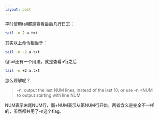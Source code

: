 ```yaml
---
layout: post
---
```


平时使用tail都是查看最后几行日志：

```bash
tail -n 2 a.txt
```

其实以上命令相当于：

```bash
tail -n -2 a.txt
```

但tail还有一个用法，就是查看n行之后

```bash
tail -n +2 a.txt
```

怎么理解呢？

> -n, output the last NUM lines, instead of the last 10; or use -n +NUM to output starting with line NUM

NUM表示末尾NUM行，而+NUM表示从第NUM行开始。两者含义是完全不一样的，虽然都共用了-n这个flag。
